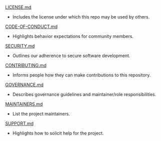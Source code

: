 [LICENSE.md](LICENSE.md)
- Includes the license under which this repo may be used by others.

[CODE-OF-CONDUCT.md](CODE_OF_CONDUCT.md)
- Highlights behavior expectations for community members.

[SECURITY.md](SECURITY.md)
- Outlines our adherence to secure software development.
<!--
- Additionally, consider [The Open Source Security Foundation (OpenSSF) Best Practices](https://www.bestpractices.dev/en) program.  Their badging system provides a way for Free/Libre and Open Source Software (FLOSS) projects to show that they follow best practices. Projects can voluntarily self-certify, at no cost, to explain how they follow each best practice.  Passing, silver and gold badges are available by meeting increasing levels of security criteria.
-->

[CONTRIBUTING.md](CONTRIBUTING.md)
 - Informs people how they can make contributions to this repository.

<!--
TODO

DEI.md
  - Describes how the project will embrace Diversity, Equity, and Inclusion principles.)
  - This template was inspired by the All In Open Source and the CHAOSS Project DEI Initiative https://github.com/AllInOpenSource/ProjectBadging/blob/main/DEI.md.)
  - Including this template and fulfilling its requirements may allow you to badge https://github.com/AllInOpenSource/ProjectBadging your project as a DEI-friendly project.)
-->

[GOVERNANCE.md](GOVERNANCE.md)
- Describes governance guidelines and maintainer/role responsibilities.

[MAINTAINERS.md](MAINTAINERS.md)
- List the project maintainers.

[SUPPORT.md](SUPPORT.md)
- Highlights how to solicit help for the project.

<!--
TODO: not implemented GUIDING_PRINCIPLES.md
  - Contains the project vision, values and principles and how we apply them in making decisions.)
-->

<!--
TODO: not implemented ROADMAP.md
-->

<!--
TODO: not implemented MEETING_SCHEDULE.md
-->

